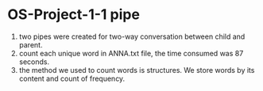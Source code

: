 # OS-Project-1-1 pipe
1. two pipes were created for two-way conversation between child and parent.
2. count each unique word in ANNA.txt file, the time consumed was 87 seconds.
3. the method we used to count words is structures. We store words by its content and count of frequency.
